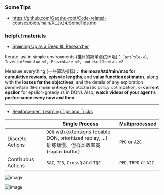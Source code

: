 ### Some Tips
*  https://github.com/Gaoshu-root/Code-related-courses/blob/main/RL2024/SomeTips.md



### helpful materials
* [Spinning Up as a Deep RL Researcher](https://spinningup.openai.com/en/latest/spinningup/spinningup.html)


Iterate fast in simple environments (推荐的简单测试环境)： `CartPole-v0, InvertedPendulum-v0, FrozenLake-v0, and HalfCheetah-v2`

Measure everything (一些算法指标)： **the mean/std/min/max for cumulative rewards**, **episode lengths**, and **value function estimates**, along with the **losses for the objectives**, and the details of any exploration parameters (like **mean entropy** for stochastic policy optimization, or **current epsilon** for epsilon-greedy as in DQN). Also, **watch videos of your agent’s performance every now and then**.

----------

* [Reinforcement Learning Tips and Tricks](https://stable-baselines3.readthedocs.io/en/master/guide/rl_tips.html)


 |    |  Single Process|  Multiprocessed
|-------- | -----| -----
|Discrete Actions | `DQN` with extensions (double DQN, prioritized replay, …) <br>训练缓慢、但样本效率高(replay buffer) |`PPO` or `A2C`
|Continuous Actions  |`SAC`, `TD3`, `CrossQ` and `TQC` |`PPO`, `TRPO` or `A2C`



![image](https://github.com/user-attachments/assets/9b77b822-4bbb-47bc-b452-add3b88e45e0)


![image](https://github.com/user-attachments/assets/36bc6e90-60a9-4d87-9cd9-a61ea8831f35)




